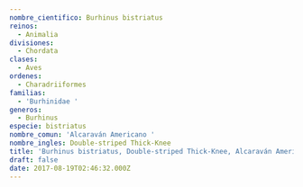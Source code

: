 ```yaml
---
nombre_cientifico: Burhinus bistriatus
reinos:
  - Animalia
divisiones:
  - Chordata
clases:
  - Aves
ordenes:
  - Charadriiformes
familias:
  - 'Burhinidae '
generos:
  - Burhinus
especie: bistriatus
nombre_comun: 'Alcaraván Americano '
nombre_ingles: Double-striped Thick-Knee
title: 'Burhinus bistriatus, Double-striped Thick-Knee, Alcaraván Americano '
draft: false
date: 2017-08-19T02:46:32.000Z
---
```


